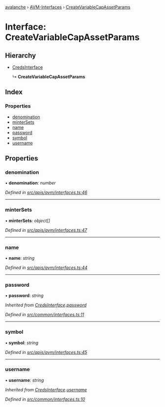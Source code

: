 [avalanche](../README.md) › [AVM-Interfaces](../modules/avm_interfaces.md) › [CreateVariableCapAssetParams](avm_interfaces.createvariablecapassetparams.md)

# Interface: CreateVariableCapAssetParams

## Hierarchy

* [CredsInterface](common_interfaces.credsinterface.md)

  ↳ **CreateVariableCapAssetParams**

## Index

### Properties

* [denomination](avm_interfaces.createvariablecapassetparams.md#denomination)
* [minterSets](avm_interfaces.createvariablecapassetparams.md#mintersets)
* [name](avm_interfaces.createvariablecapassetparams.md#name)
* [password](avm_interfaces.createvariablecapassetparams.md#password)
* [symbol](avm_interfaces.createvariablecapassetparams.md#symbol)
* [username](avm_interfaces.createvariablecapassetparams.md#username)

## Properties

###  denomination

• **denomination**: *number*

*Defined in [src/apis/avm/interfaces.ts:46](https://github.com/ava-labs/avalanchejs/blob/4e59193/src/apis/avm/interfaces.ts#L46)*

___

###  minterSets

• **minterSets**: *object[]*

*Defined in [src/apis/avm/interfaces.ts:47](https://github.com/ava-labs/avalanchejs/blob/4e59193/src/apis/avm/interfaces.ts#L47)*

___

###  name

• **name**: *string*

*Defined in [src/apis/avm/interfaces.ts:44](https://github.com/ava-labs/avalanchejs/blob/4e59193/src/apis/avm/interfaces.ts#L44)*

___

###  password

• **password**: *string*

*Inherited from [CredsInterface](common_interfaces.credsinterface.md).[password](common_interfaces.credsinterface.md#password)*

*Defined in [src/common/interfaces.ts:11](https://github.com/ava-labs/avalanchejs/blob/4e59193/src/common/interfaces.ts#L11)*

___

###  symbol

• **symbol**: *string*

*Defined in [src/apis/avm/interfaces.ts:45](https://github.com/ava-labs/avalanchejs/blob/4e59193/src/apis/avm/interfaces.ts#L45)*

___

###  username

• **username**: *string*

*Inherited from [CredsInterface](common_interfaces.credsinterface.md).[username](common_interfaces.credsinterface.md#username)*

*Defined in [src/common/interfaces.ts:10](https://github.com/ava-labs/avalanchejs/blob/4e59193/src/common/interfaces.ts#L10)*
